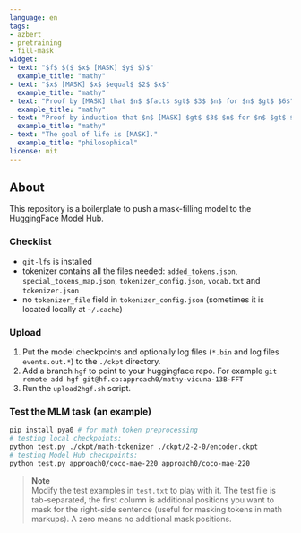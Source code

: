 ```yaml
---
language: en
tags:
- azbert
- pretraining
- fill-mask
widget:
- text: "$f$ $($ $x$ [MASK] $y$ $)$"
  example_title: "mathy"
- text: "$x$ [MASK] $x$ $equal$ $2$ $x$"
  example_title: "mathy"
- text: "Proof by [MASK] that $n$ $fact$ $gt$ $3$ $n$ for $n$ $gt$ $6$"
  example_title: "mathy"
- text: "Proof by induction that $n$ [MASK] $gt$ $3$ $n$ for $n$ $gt$ $6$"
  example_title: "mathy"
- text: "The goal of life is [MASK]."
  example_title: "philosophical"
license: mit
---
```


## About
This repository is a boilerplate to push a mask-filling model to the HuggingFace Model Hub.

### Checklist
* `git-lfs` is installed
* tokenizer contains all the files needed: `added_tokens.json`, `special_tokens_map.json`, `tokenizer_config.json`, `vocab.txt` and `tokenizer.json`
* no `tokenizer_file` field in `tokenizer_config.json` (sometimes it is located locally at `~/.cache`)

### Upload
1. Put the model checkpoints and optionally log files (`*.bin` and log files `events.out.*`) to the `./ckpt` directory.
2. Add a branch `hgf` to point to your huggingface repo. For example `git remote add hgf git@hf.co:approach0/mathy-vicuna-13B-FFT`
3. Run the `upload2hgf.sh` script.

### Test the MLM task (an example)
```sh
pip install pya0 # for math token preprocessing
# testing local checkpoints:
python test.py ./ckpt/math-tokenizer ./ckpt/2-2-0/encoder.ckpt
# testing Model Hub checkpoints:
python test.py approach0/coco-mae-220 approach0/coco-mae-220
```
> **Note**  
> Modify the test examples in `test.txt` to play with it.
> The test file is tab-separated, the first column is additional positions you want to mask for the right-side sentence (useful for masking tokens in math markups).
> A zero means no additional mask positions.
